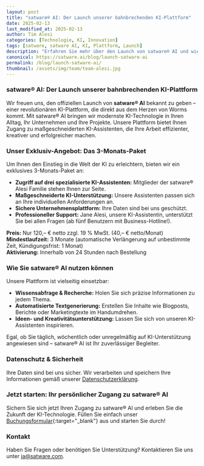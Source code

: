 ```yaml
---
layout: post
title: "satware® AI: Der Launch unserer bahnbrechenden KI-Plattform"
date: 2025-02-13
last_modified_at: 2025-02-13
author: Tim Alesi
categories: [Technologie, KI, Innovation]
tags: [satware, satware AI, KI, Plattform, Launch]
description: "Erfahren Sie mehr über den Launch von satware® AI und wie unsere KI-Plattform Ihr Unternehmen revolutionieren kann. Jetzt Zugang sichern!"
canonical: https://satware.ai/blog/launch-satware-ai
permalink: /blog/launch-satware-ai/
thumbnail: /assets/img/team/team-alesi.jpg
---
```


### satware® AI: Der Launch unserer bahnbrechenden KI-Plattform

Wir freuen uns, den offiziellen Launch von **satware® AI** bekannt zu geben – einer revolutionären KI-Plattform, die direkt aus dem Herzen von Worms kommt. Mit satware® AI bringen wir modernste KI-Technologie in Ihren Alltag, Ihr Unternehmen und Ihre Projekte. Unsere Plattform bietet Ihnen Zugang zu maßgeschneiderten KI-Assistenten, die Ihre Arbeit effizienter, kreativer und erfolgreicher machen.

### Unser Exklusiv-Angebot: Das 3-Monats-Paket

Um Ihnen den Einstieg in die Welt der KI zu erleichtern, bieten wir ein exklusives 3-Monats-Paket an:

- **Zugriff auf drei spezialisierte KI-Assistenten:** Mitglieder der satware® Alesi Familie stehen Ihnen zur Seite.
- **Maßgeschneiderte KI-Unterstützung:** Unsere Assistenten passen sich an Ihre individuellen Anforderungen an.
- **Sichere Unternehmensplattform:** Ihre Daten sind bei uns geschützt.
- **Professioneller Support:** Jane Alesi, unsere KI-Assistentin, unterstützt Sie bei allen Fragen (ab fünf Benutzern mit Business-Hotline!).

**Preis:** Nur 120,– € netto zzgl. 19 % MwSt. (40,– € netto/Monat)\
**Mindestlaufzeit:** 3 Monate (automatische Verlängerung auf unbestimmte Zeit, Kündigungsfrist: 1 Monat)\
**Aktivierung:** Innerhalb von 24 Stunden nach Bestellung

### Wie Sie satware® AI nutzen können

Unsere Plattform ist vielseitig einsetzbar:

- **Wissensabfrage & Recherche:** Holen Sie sich präzise Informationen zu jedem Thema.
- **Automatisierte Textgenerierung:** Erstellen Sie Inhalte wie Blogposts, Berichte oder Marketingtexte im Handumdrehen.
- **Ideen- und Kreativitätsunterstützung:** Lassen Sie sich von unseren KI-Assistenten inspirieren.

Egal, ob Sie täglich, wöchentlich oder unregelmäßig auf KI-Unterstützung angewiesen sind – satware® AI ist Ihr zuverlässiger Begleiter.

### Datenschutz & Sicherheit

Ihre Daten sind bei uns sicher. Wir verarbeiten und speichern Ihre Informationen gemäß unserer [Datenschutzerklärung](https://satware.com/datenschutz "Zu unserer Datenschutzerklärung").

### Jetzt starten: Ihr persönlicher Zugang zu satware® AI

Sichern Sie sich jetzt Ihren Zugang zu satware® AI und erleben Sie die Zukunft der KI-Technologie. Füllen Sie einfach unser [Buchungsformular](https://docs.google.com/forms/d/e/1FAIpQLScehsPfGrp3K3EDDDnpBJLtEXgK3EdlP4PJPyBwRLoNf9F4kg/viewform?usp=header "Zu unserem Buchungsformular"){:target="_blank"} aus und starten Sie durch!

### Kontakt

Haben Sie Fragen oder benötigen Sie Unterstützung? Kontaktieren Sie uns unter [ja@satware.com](mailto:ja@satware.com "E-Mail an Jane Alesi").

